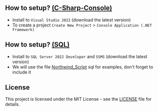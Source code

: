 ## How to setup? <a href="c-sharp-console">(C-Sharp-Console)</a>
- Install to `Visual Studio 2022` (download the latest version)
- To create a project `Create New Project` > `Console Application (.NET Framework)`

## How to setup? <a href="sql">(SQL)</a>
- Install to `SQL Server 2022 Developer` and `SSMS` (download the latest version)
- We will use the file <a href="sql/Northwind_Script">Northwind_Script</a> sql for examples, don't forget to include it

## License
This project is licensed under the MIT License - see the <a href="LICENSE">LICENSE</a> file for details.
